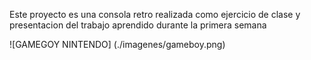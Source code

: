 Este proyecto es una consola retro realizada como ejercicio de clase y presentacion del trabajo aprendido durante la primera semana

![GAMEGOY NINTENDO] (./imagenes/gameboy.png)
